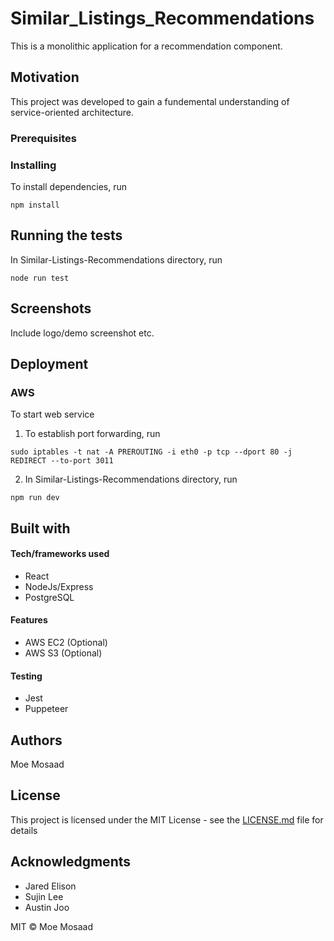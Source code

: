 # Similar_Listings_Recommendations
This is a monolithic application for a recommendation component.

## Motivation

This project was developed to gain a fundemental understanding of service-oriented architecture.

### Prerequisites


### Installing

To install dependencies, run 

  ```
  npm install
  ```
  

## Running the tests

In Similar-Listings-Recommendations directory, run 

  ```
  node run test
  ```

## Screenshots

Include logo/demo screenshot etc.

## Deployment

### AWS

To start web service

  1. To establish port forwarding, run
  ```
  sudo iptables -t nat -A PREROUTING -i eth0 -p tcp --dport 80 -j REDIRECT --to-port 3011
  ```

  2. In Similar-Listings-Recommendations directory, run
  ```
  npm run dev
  ```

## Built with

#### Tech/frameworks used

* React
* NodeJs/Express
* PostgreSQL

#### Features

* AWS EC2 (Optional)
* AWS S3 (Optional)

#### Testing

* Jest
* Puppeteer

## Authors

Moe Mosaad

## License

This project is licensed under the MIT License - see the [LICENSE.md](LICENSE.md) file for details

## Acknowledgments

* Jared Elison
* Sujin Lee
* Austin Joo

MIT © Moe Mosaad
